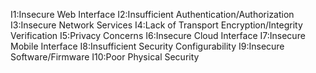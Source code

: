 I1:Insecure Web Interface
I2:Insufficient Authentication/Authorization
I3:Insecure Network Services
I4:Lack of Transport Encryption/Integrity Verification
I5:Privacy Concerns
I6:Insecure Cloud Interface
I7:Insecure Mobile Interface
I8:Insufficient Security Configurability
I9:Insecure Software/Firmware
I10:Poor Physical Security
